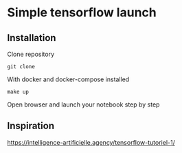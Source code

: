 # Simple tensorflow launch

## Installation 

Clone repository 

    git clone

With docker and docker-compose installed

    make up

Open browser and launch your notebook step by step


## Inspiration

https://intelligence-artificielle.agency/tensorflow-tutoriel-1/

